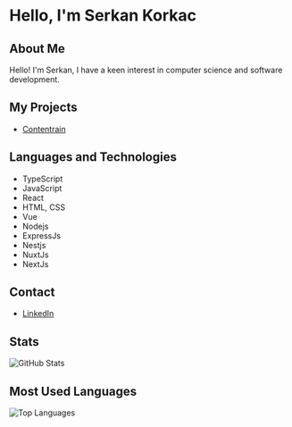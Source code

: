 # Hello, I'm Serkan Korkac

## About Me
Hello! I'm Serkan, I have a keen interest in computer science and software development.

## My Projects
- [Contentrain](https://contentrain.io)

## Languages and Technologies
- TypeScript
- JavaScript
- React
- HTML, CSS
- Vue
- Nodejs
- ExpressJs
- Nestjs
- NuxtJs
- NextJs

## Contact
- [LinkedIn](https://www.linkedin.com/in/serkankorkac/)

## Stats
![GitHub Stats](https://github-readme-stats.vercel.app/api?username=yourusername&show_icons=true&count_private=true&hide=prs&theme=dark)

## Most Used Languages
![Top Languages](https://github-readme-stats.vercel.app/api/top-langs/?username=yourusername&layout=compact&theme=dark)
